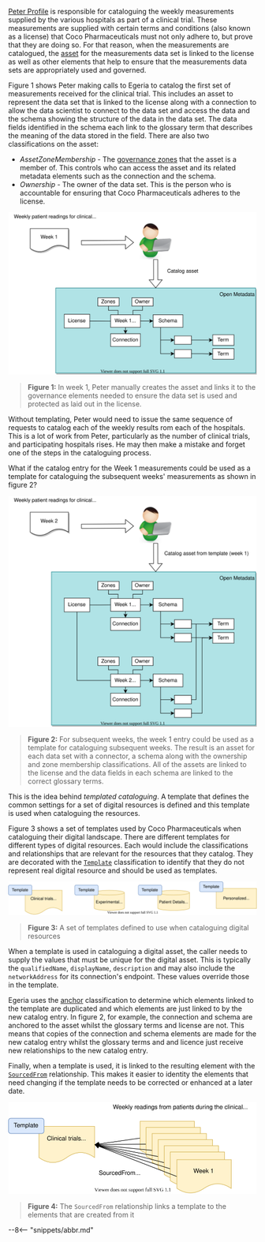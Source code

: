 
<!-- SPDX-License-Identifier: CC-BY-4.0 -->
<!-- Copyright Contributors to the ODPi Egeria project 2020. -->

[Peter Profile](https://opengovernance.odpi.org/coco-pharmaceuticals/personas/peter-profile.html) is responsible for cataloguing the weekly measurements supplied by the various hospitals as part of a clinical trial.  These measurements are supplied with certain terms and conditions (also known as a license) that Coco Pharmaceuticals must not only adhere to, but prove that they are doing so.  For that reason, when the measurements are catalogued, the [asset](/concepts/asset) for the measurements data set is linked to the license as well as other elements that help to ensure that the measurements data sets are appropriately used and governed.

Figure 1 shows Peter making calls to Egeria to catalog the first set of measurements received for the clinical trial.  This includes an asset to represent the data set that is linked to the license along with a connection to allow the data scientist to connect to the data set and access the data and the schema showing the structure of the data in the data set.  The data fields identified in the schema each link to the glossary term that describes the meaning of the data stored in the field. There are also two classifications on the asset:

- *AssetZoneMembership* - The [governance zones](/concepts/governance-zone) that the asset is a member of.  This controls who can access the asset and its related metadata elements such as the connection and the schema.
- *Ownership* - The owner of the data set.  This is the person who is accountable for ensuring that Coco Pharmaceuticals adheres to the license.

![Figure 1](/features/templated-cataloguing/cataloging-assets-week-1.svg)
> **Figure 1:** In week 1, Peter manually creates the asset and links it to the governance elements needed to ensure the data set is used and protected as laid out in the license.

Without templating, Peter would need to issue the same sequence of requests to catalog each of the weekly results rom each of the hospitals.  This is a lot of work from Peter, particularly as the number of clinical trials, and participating hospitals rises.  He may then make a mistake and forget one of the steps in the cataloguing process.

What if the catalog entry for the Week 1 measurements could be used as a template for cataloguing the subsequent weeks' measurements as shown in figure 2?

![Figure 2](/features/templated-cataloguing/cataloging-assets-week-2.svg)
> **Figure 2:** For subsequent weeks, the week 1 entry could be used as a template for cataloguing subsequent weeks.  The result is an asset for each data set with a connector, a schema along with the ownership and zone membership classifications.  All of the assets are linked to the license and the data fields in each schema are linked to the correct glossary terms.

This is the idea behind *templated cataloguing*.  A template that defines the common settings for a set of digital resources is defined and this template is used when cataloguing the resources.

Figure 3 shows a set of templates used by Coco Pharmaceuticals when cataloguing their digital landscape.  There are different templates for different types of digital resources. Each would include the classifications and relationships that are relevant for the resources that they catalog.  They are decorated with the [`Template`](/types/0/0011-Managing-Referenceables) classification to identify that they do not represent real digital resource and should be used as templates.

![Figure 3](/features/templated-cataloguing/template-classification.svg)
> **Figure 3:** A set of templates defined to use when cataloguing digital resources

When a template is used in cataloguing a digital asset, the caller needs to supply the values that must be unique for the digital asset.  This is typically the `qualifiedName`, `displayName`, `description` and may also include the `networkAddress` for its connection's endpoint.  These values override those in the template.

Egeria uses the [anchor](/features/anchor-management/overview) classification to determine which elements linked to the template are duplicated and which elements are just linked to by the new catalog entry.  In figure 2, for example, the connection and schema are anchored to the asset whilst the glossary terms and license are not.  This means that copies of the connection and schema elements are made for the new catalog entry whilst the glossary terms and and licence just receive new relationships to the new catalog entry.

Finally, when a template is used, it is linked to the resulting element with the [`SourcedFrom`](/types/0/0011-Managing-Referenceables) relationship.  This makes it easier to identity the elements that need changing if the template needs to be corrected or enhanced at a later date.

![Figure 4](/features/templated-cataloguing/sourced-from-relationship.svg)
> **Figure 4:** The `SourcedFrom` relationship links a template to the elements that are created from it

--8<-- "snippets/abbr.md"